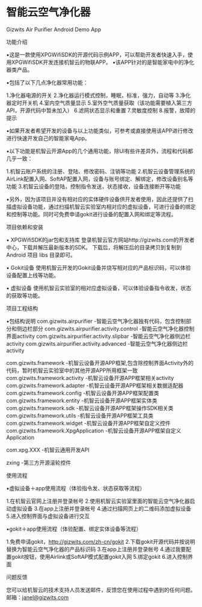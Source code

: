 智能云空气净化器
=============

Gizwits Air Purifier Android Demo App

功能介绍


▪这是一款使用XPGWifiSDK的开源代码示例APP，可以帮助开发者快速入手，使用XPGWifiSDK开发连接机智云的物联APP。
▪该APP针对的是智能家电中的净化器类产品。



▪包括了以下几点净化器常用功能：


1.净化器电源的开关
2.净化器运行模式控制，睡眠，标准，强力，自动等
3.净化器定时开关机
4.室内空气质量显示
5.室外空气质量获取（该功能需要植入第三方API，开源代码中暂未加入）
6.滤网状态显示和重置
7.灵敏度控制
8.报警，故障的提示

▪如果开发者希望开发的设备与以上功能类似，可参考或直接使用该APP进行修改进行快速开发自己的智能家电App。

▪以下功能是机智云开源App的几个通用功能，除UI有些许差异外，流程和代码都几乎一致：

1.机智云账户系统的注册、登陆、修改密码、注销等功能
2.机智云设备管理系统的AirLink配置入网、SoftAP配置入网，设备与账号绑定、解绑定，修改设备别名等功能
3.机智云设备的登陆，控制指令发送，状态接收，设备连接断开等功能

▪另外，因为该项目并没有相对应的实体硬件设备供开发者使用，因此还提供了扫描虚拟设备功能，通过扫描机智云实验室内相对应的虚拟设备，可进行设备的绑定和控制等功能。同时可免费申请gokit进行设备的配置入网和绑定等流程。

项目依赖和安装

▪	XPGWifiSDK的jar包和支持库
登录机智云官方网站http://gizwits.com的开发者中心，下载并解压最新版本的SDK。
下载后，将解压后的目录拷贝到复制到 Android 项目 libs 目录即可。

▪	Gokit设备
使用机智云开发的Gokit设备并烧写相对应的产品标识码，可以体验设备配置上线等功能。

▪	虚拟设备
使用机智云实验室的相对应虚拟设备，可以体验设备指令收发，状态的获取等功能。

项目工程结构

▪包结构说明
com.gizwits.airpurifier                              -智能云空气净化器独有代码，包含控制部分和侧边栏部分
com.gizwits.airpurifier.activity.control             -智能云空气净化器控制界面activity
com.gizwits.airpurifier.activity.slipbar             -智能云空气净化器侧边栏activity
com.gizwits.airpurifier.activity.advanced            -智能云空气净化器侧边栏activity

com.gizwits.framework                                -机智云设备开源APP框架,包含除控制界面Activity外的代码，暂时机智云实验室中的其他开源APP所用框架一致
com.gizwits.framework.activity                       -机智云设备开源APP框架相关activity
com.gizwits.framework.adapter                        -机智云设备开源APP框架相关数据适配器
com.gizwits.framework.config                         -机智云设备开源APP框架配置类
com.gizwits.framework.entity                         -机智云设备开源APP框架实体类
com.gizwits.framework.sdk                            -机智云设备开源APP框架操作SDK相关类
com.gizwits.framework.utils                          -机智云设备开源APP框架工具类
com.gizwits.framework.widget                         -机智云设备开源APP框架自定义控件
com.gizwits.framework.XpgApplication                 -机智云设备开源APP框架自定义Application

com.xpg.XXX                                          -机智云通用开发API

zxing                                                -第三方开源滚轮控件

使用流程

▪虚拟设备＋app使用流程（体验指令发、状态获取等流程）

1.在机智云官网上注册并登录帐号
2.使用机智云实验室里面的智能云空气净化器启动虚拟设备
3.在app上注册并登录帐号
4.通过扫描网页上的二维码添加虚拟设备
5.进入控制界面与虚拟设备进行交互

▪gokit＋app使用流程（体验配置、绑定实体设备等流程）

1.免费申请gokit，http://gizwits.com/zh-cn/gokit
2.下载gokit开源代码并按说明替换为智能云空气净化器的产品标识码
3.在app上注册并登录帐号
4.通过我要配置gokit按钮，使用Airlink或SoftAP模式配置gokit入网
5.绑定gokit
6.进入控制界面


问题反馈

您可以给机智云的技术支持人员发送邮件，反馈您在使用过程中遇到的任何问题。
邮箱：janel@gizwits.com
